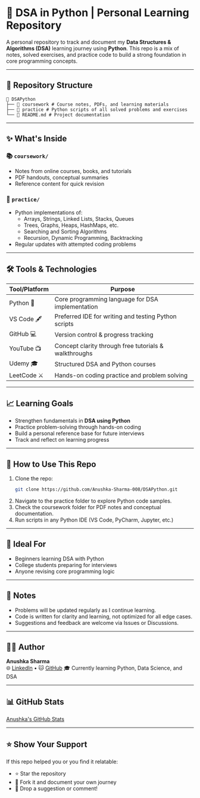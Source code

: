 # 🐍 DSA in Python | Personal Learning Repository

A personal repository to track and document my **Data Structures & Algorithms (DSA)** learning journey using **Python**. This repo is a mix of notes, solved exercises, and practice code to build a strong foundation in core programming concepts.

---

## 📂 Repository Structure
```
📁 DSAPython
├── 📁 coursework # Course notes, PDFs, and learning materials
├── 📁 practice # Python scripts of all solved problems and exercises
└── 📄 README.md # Project documentation
```
---

## ✨ What's Inside

### 📚 `coursework/`
- Notes from online courses, books, and tutorials
- PDF handouts, conceptual summaries
- Reference content for quick revision

### 🧪 `practice/`
- Python implementations of:
  - Arrays, Strings, Linked Lists, Stacks, Queues
  - Trees, Graphs, Heaps, HashMaps, etc.
  - Searching and Sorting Algorithms
  - Recursion, Dynamic Programming, Backtracking
- Regular updates with attempted coding problems

---

## 🛠️ Tools & Technologies

| Tool/Platform     | Purpose                                                |
|-------------------|--------------------------------------------------------|
| Python 🐍         | Core programming language for DSA implementation       |
| VS Code 🖋️         | Preferred IDE for writing and testing Python scripts  |
| GitHub 💻         | Version control & progress tracking                    |
| YouTube 📺        | Concept clarity through free tutorials & walkthroughs  |
| Udemy 🎓          | Structured DSA and Python courses                      |
| LeetCode ⚔️       | Hands-on coding practice and problem solving           |

---

## 📈 Learning Goals

- Strengthen fundamentals in **DSA using Python**
- Practice problem-solving through hands-on coding
- Build a personal reference base for future interviews
- Track and reflect on learning progress

---

## 🚀 How to Use This Repo

1. Clone the repo:
   ```bash
   git clone https://github.com/Anushka-Sharma-008/DSAPython.git
2. Navigate to the practice folder to explore Python code samples.
3. Check the coursework folder for PDF notes and conceptual documentation.
4. Run scripts in any Python IDE (VS Code, PyCharm, Jupyter, etc.)

---

## 🧠 Ideal For

- Beginners learning DSA with Python  
- College students preparing for interviews  
- Anyone revising core programming logic

---

## 📌 Notes

- Problems will be updated regularly as I continue learning.  
- Code is written for clarity and learning, not optimized for all edge cases.  
- Suggestions and feedback are welcome via Issues or Discussions.
---

## 🙋‍♀️ Author

**Anushka Sharma**  
🌐 [LinkedIn](https://www.linkedin.com/in/anushkasharma008/) • 🐱 [GitHub](https://github.com/Anushka-Sharma-008) 
🎓 Currently learning Python, Data Science, and DSA

---

## 📊 GitHub Stats

[Anushka's GitHub Stats](https://github-readme-stats.vercel.app/api?username=Anushka-Sharma-008&show_icons=true&theme=radical)

---

## ⭐ Show Your Support

If this repo helped you or you find it relatable:

- ⭐ Star the repository  
- 🍴 Fork it and document your own journey  
- 💬 Drop a suggestion or comment!
